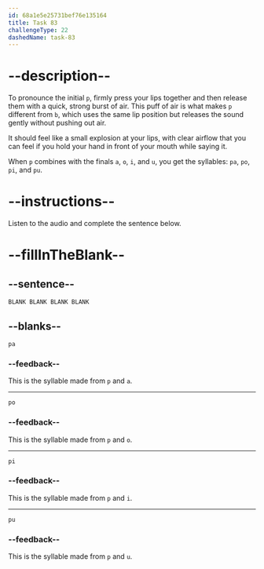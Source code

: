 ```yaml
---
id: 68a1e5e25731bef76e135164
title: Task 83
challengeType: 22
dashedName: task-83
---
```


<!-- (Audio) A: p, pa, po, pi, pu -->

# --description--

To pronounce the initial `p`, firmly press your lips together and then release them with a quick, strong burst of air. This puff of air is what makes `p` different from `b`, which uses the same lip position but releases the sound gently without pushing out air.

It should feel like a small explosion at your lips, with clear airflow that you can feel if you hold your hand in front of your mouth while saying it.

When `p` combines with the finals `a`, `o`, `i`, and `u`, you get the syllables: `pa`, `po`, `pi`, and `pu`.

# --instructions--

Listen to the audio and complete the sentence below.

# --fillInTheBlank--

## --sentence--

`BLANK BLANK BLANK BLANK`

## --blanks--

`pa`

### --feedback--

This is the syllable made from `p` and `a`.

---

`po`

### --feedback--

This is the syllable made from `p` and `o`.

---

`pi`

### --feedback--

This is the syllable made from `p` and `i`.

---

`pu`

### --feedback--

This is the syllable made from `p` and `u`.
